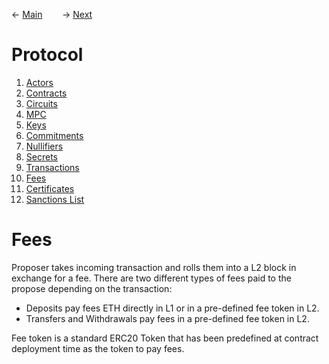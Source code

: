 &larr; [Main](../README.md) &nbsp;&nbsp;&nbsp;&nbsp;&nbsp;&nbsp; &rarr; [Next](./certificates.md#certificates)

# Protocol
1. [Actors](./actors.md#actors)
2. [Contracts](./contracts.md#contracts)
3. [Circuits](#circuits)
4. [MPC](./mpc.md#mpc-ceremony)
5. [Keys](./keys.md#keys)
6. [Commitments](./commitments.md#commitments)
7. [Nullifiers](./nullifiers.md#nullifiers)
8. [Secrets](./secrets.md#secrets)
9. [Transactions](./transactions.md#transactions)
10. [Fees](#fees)
11. [Certificates](./certificates.md#certificates)
12. [Sanctions List](./certificates.md#sanctions-list)


# Fees

Proposer takes incoming transaction and rolls them into a L2 block in exchange for a fee. There are two different types of fees paid to the propose depending on the transaction:
- Deposits pay fees ETH directly in L1 or in a pre-defined fee token in L2. 
- Transfers and Withdrawals pay fees in a pre-defined fee token in L2.

Fee token is a standard ERC20 Token that has been predefined at contract deployment time as the token to pay fees.
